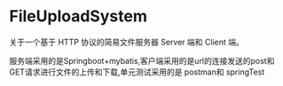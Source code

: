 # FileUploadSystem
关于一个基于 HTTP 协议的简易文件服务器 Server 端和 Client 端。

服务端采用的是Springboot+mybatis,客户端采用的是url的连接发送的post和GET请求进行文件的上传和下载,单元测试采用的是 postman和 springTest
